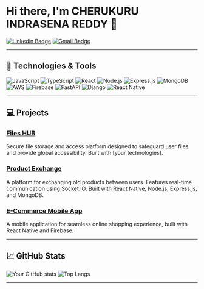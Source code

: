 # Hi there, I'm CHERUKURU INDRASENA REDDY 👋

[![Linkedin Badge](https://img.shields.io/badge/-YourName-blue?style=flat-square&logo=Linkedin&logoColor=white&link=https://www.linkedin.com/in/yourusername/)](https://www.linkedin.com/in/cherukuru-indrasena-reddy-b9717b228/)
[![Gmail Badge](https://img.shields.io/badge/-yourname@gmail.com-c14438?style=flat-square&logo=Gmail&logoColor=white&link=mailto:yourname@gmail.com)](mailto:indrasena0018@gmail.com)

---

## 🔧 Technologies & Tools

![JavaScript](https://img.shields.io/badge/-JavaScript-black?style=flat-square&logo=javascript)
![TypeScript](https://img.shields.io/badge/-TypeScript-007ACC?style=flat-square&logo=typescript)
![React](https://img.shields.io/badge/-React-black?style=flat-square&logo=react)
![Node.js](https://img.shields.io/badge/-Node.js-black?style=flat-square&logo=node.js)
![Express.js](https://img.shields.io/badge/-Express.js-black?style=flat-square&logo=express.js)
![MongoDB](https://img.shields.io/badge/-MongoDB-black?style=flat-square&logo=mongodb)
![AWS](https://img.shields.io/badge/-AWS-black?style=flat-square&logo=amazon-aws)
![Firebase](https://img.shields.io/badge/-Firebase-black?style=flat-square&logo=firebase)
![FastAPI](https://img.shields.io/badge/-FastAPI-009688?style=flat-square&logo=fastapi)
![Django](https://img.shields.io/badge/-Django-092E20?style=flat-square&logo=django)
![React Native](https://img.shields.io/badge/-React%20Native-20232A?style=flat-square&logo=react)


---

## 💻 Projects

### [Files HUB](https://github.com/yourusername/files-hub)
Secure file storage and access platform designed to safeguard user files and provide global accessibility. Built with [your technologies].

### [Product Exchange](https://github.com/yourusername/product-exchange)
A platform for exchanging old products between users. Features real-time communication using Socket.IO. Built with React Native, Node.js, Express.js, and MongoDB.

### [E-Commerce Mobile App](https://github.com/yourusername/ecommerce-app)
A mobile application for seamless online shopping experience, built with React Native and Firebase.

---

## 📈 GitHub Stats

![Your GitHub stats](https://github-readme-stats.vercel.app/api?username=Indra211&show_icons=true&hide=issues&count_private=true&theme=radical)
![Top Langs](https://github-readme-stats.vercel.app/api/top-langs/?username=Indra211&layout=compact&theme=radical)

---




